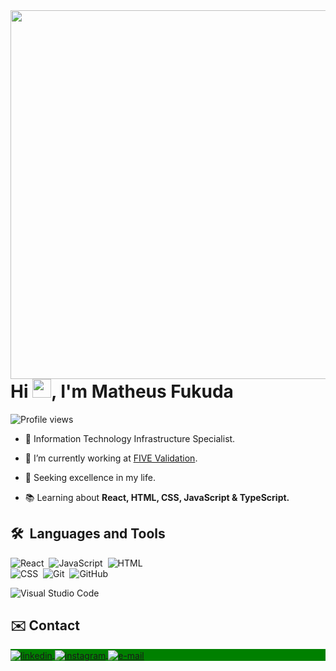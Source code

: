 <img align="right" height="590em" src="https://raw.githubusercontent.com/gist/matheushideki1234/8d9d914f520ab2b416d8f3a36c5b2f12/raw/4866f0f3f230de8aa287ce26a876c3a064d446c1/imagem.svg"/>
<h1 align="left">Hi <img src="https://raw.githubusercontent.com/kaueMarques/kaueMarques/master/hi.gif" height="30px">, I'm Matheus Fukuda</h1>
<p align="left"> <img src="https://komarev.com/ghpvc/?username=kadulisboa&color=green" alt="Profile views" /> </p>

- 🎲 Information Technology Infrastructure Specialist.

- 🚀 I’m currently working at [FIVE Validation](https://fivevalidation.com).

- 💪 Seeking excellence in my life.

- 📚 Learning about **React, HTML, CSS, JavaScript & TypeScript.**


## 🛠 &nbsp;Languages and Tools 
![React](https://img.shields.io/badge/-React-05122A?style=flat&logo=react)&nbsp; 
![JavaScript](https://img.shields.io/badge/-JavaScript-05122A?style=flat&logo=javascript)&nbsp; 
![HTML](https://img.shields.io/badge/-HTML-05122A?style=flat&logo=HTML5)&nbsp; <br>
![CSS](https://img.shields.io/badge/-CSS-05122A?style=flat&logo=CSS3&logoColor=1572B6)&nbsp; 
![Git](https://img.shields.io/badge/-Git-05122A?style=flat&logo=git)&nbsp; 
![GitHub](https://img.shields.io/badge/-GitHub-05122A?style=flat&logo=github)&nbsp; 
<!-- ![Markdown](https://img.shields.io/badge/-Markdown-05122A?style=flat&logo=markdown)&nbsp; -->
![Visual Studio Code](https://img.shields.io/badge/-Visual%20Studio%20Code-05122A?style=flat&logo=visual-studio-code&logoColor=007ACC)&nbsp; 
 
## ✉️ Contact

<p align="left" style="background:green">
<a href="https://www.linkedin.com/in/matheus-fukuda-385009155/" target="_blank">
  <img align="center" src="https://img.shields.io/badge/-Matheus Fukuda-05122A?style=flat&logo=linkedin" alt="linkedin"/>
</a>
<a href="https://www.instagram.com/matheus_fukuda/" target="_blank">
 <img align="center" src="https://img.shields.io/badge/-matheus_fukuda-05122A?style=flat&logo=instagram" alt="instagram"/>
</a>
  <a href="mailto:matheushideki1234@hotmail.com" target="_blank">
 <img align="center" src="https://img.shields.io/badge/-matheushideki1234@hotmail.com-05122A?style=flat&logo=gmail" alt="e-mail"/>
</a>
</p>

  
  
  
